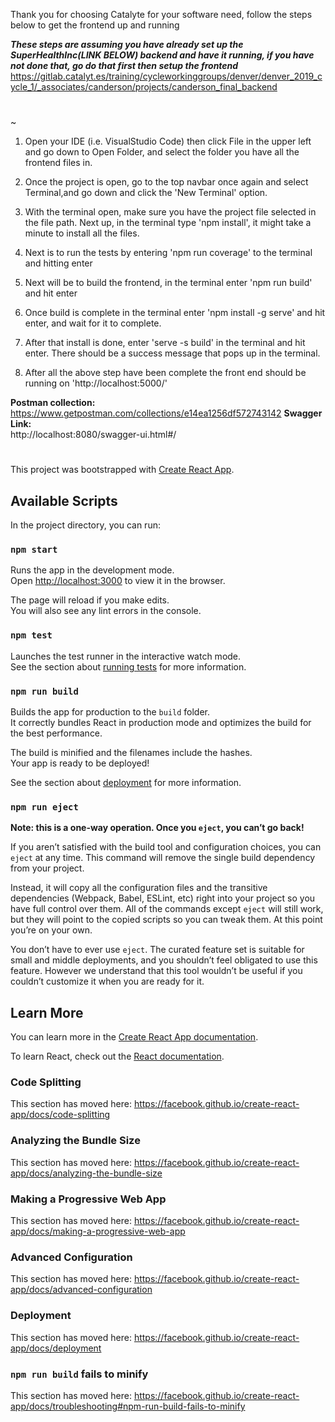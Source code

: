 Thank you for choosing Catalyte for your software need, follow the steps below to get the frontend up and running

***These steps are assuming you have already set up the SuperHealthInc(LINK BELOW) backend and have it running, if you have not done that, go do that first then setup the frontend***
https://gitlab.catalyt.es/training/cycleworkinggroups/denver/denver_2019_cycle_1/_associates/canderson/projects/canderson_final_backend
#
~

1. Open your IDE (i.e. VisualStudio Code) then click File in the upper left and go down to Open Folder, and select the folder you have all the frontend files in.


2. Once the project is open, go to the top navbar once again and select Terminal,and go down and click the 'New Terminal' option.


3. With the terminal open, make sure you have the project file selected in the file path. Next up, in the terminal type 'npm install', it might take a minute to install all the files.

4. Next is to run the tests by entering 'npm run coverage' to the terminal and hitting enter

5. Next will be to build the frontend, in the terminal enter 'npm run build' and hit enter

6. Once build is complete in the terminal enter 'npm install -g serve' and hit enter, and wait for it to complete.

7. After that install is done, enter 'serve -s build' in the terminal and hit enter. There should be a success message that pops up in the terminal. 

8. After all the above step have been complete the front end should be running on 'http://localhost:5000/'



**Postman collection:** https://www.getpostman.com/collections/e14ea1256df572743142
**Swagger Link:**<br> http://localhost:8080/swagger-ui.html#/
#


This project was bootstrapped with [Create React App](https://github.com/facebook/create-react-app).

## Available Scripts

In the project directory, you can run:

### `npm start`

Runs the app in the development mode.<br />
Open [http://localhost:3000](http://localhost:3000) to view it in the browser.

The page will reload if you make edits.<br />
You will also see any lint errors in the console.

### `npm test`

Launches the test runner in the interactive watch mode.<br />
See the section about [running tests](https://facebook.github.io/create-react-app/docs/running-tests) for more information.

### `npm run build`

Builds the app for production to the `build` folder.<br />
It correctly bundles React in production mode and optimizes the build for the best performance.

The build is minified and the filenames include the hashes.<br />
Your app is ready to be deployed!

See the section about [deployment](https://facebook.github.io/create-react-app/docs/deployment) for more information.

### `npm run eject`

**Note: this is a one-way operation. Once you `eject`, you can’t go back!**

If you aren’t satisfied with the build tool and configuration choices, you can `eject` at any time. This command will remove the single build dependency from your project.

Instead, it will copy all the configuration files and the transitive dependencies (Webpack, Babel, ESLint, etc) right into your project so you have full control over them. All of the commands except `eject` will still work, but they will point to the copied scripts so you can tweak them. At this point you’re on your own.

You don’t have to ever use `eject`. The curated feature set is suitable for small and middle deployments, and you shouldn’t feel obligated to use this feature. However we understand that this tool wouldn’t be useful if you couldn’t customize it when you are ready for it.

## Learn More

You can learn more in the [Create React App documentation](https://facebook.github.io/create-react-app/docs/getting-started).

To learn React, check out the [React documentation](https://reactjs.org/).

### Code Splitting

This section has moved here: https://facebook.github.io/create-react-app/docs/code-splitting

### Analyzing the Bundle Size

This section has moved here: https://facebook.github.io/create-react-app/docs/analyzing-the-bundle-size

### Making a Progressive Web App

This section has moved here: https://facebook.github.io/create-react-app/docs/making-a-progressive-web-app

### Advanced Configuration

This section has moved here: https://facebook.github.io/create-react-app/docs/advanced-configuration

### Deployment

This section has moved here: https://facebook.github.io/create-react-app/docs/deployment

### `npm run build` fails to minify

This section has moved here: https://facebook.github.io/create-react-app/docs/troubleshooting#npm-run-build-fails-to-minify
